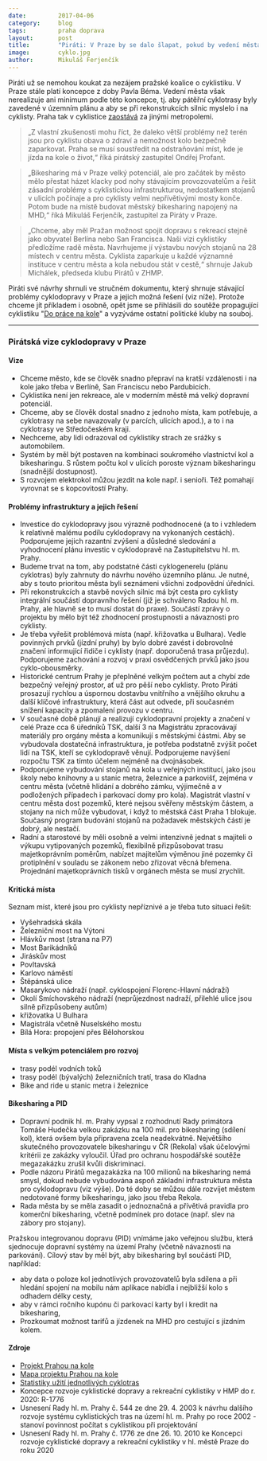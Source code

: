 ```yaml
---
date:         2017-04-06
category:     blog
tags:         praha doprava
layout:       post
title:        "Piráti: V Praze by se dalo šlapat, pokud by vedení města chtělo" 
image:        cyklo.jpg
author:       Mikuláš Ferjenčík
---
```


Piráti už se nemohou koukat za nezájem pražské koalice o cyklistiku. V Praze stále platí koncepce z doby Pavla Béma. Vedení města však nerealizuje ani minimum podle této koncepce, tj. aby pátěřní cyklotrasy byly zavedené v územním plánu a aby se při rekonstrukcích silnic myslelo i na cyklisty. Praha tak v cyklistice [zaostává](http://www.piratskelisty.cz/clanek-1582-cestuje-se-lepe-po-praze-nebo-berline-prvni-dil-serialu) za jinými metropolemi.

> „Z vlastní zkušenosti mohu říct, že daleko větší problémy než terén jsou pro cyklistu obava o zdraví a nemožnost kolo bezpečně zaparkovat. Praha se musí soustředit na odstraňování míst, kde je jízda na kole o život,“ říká pirátský zastupitel Ondřej Profant. 

> „Bikesharing má v Praze velký potenciál, ale pro začátek by město mělo přestat házet klacky pod nohy stávajícím provozovatelům a řešit zásadní problémy s cyklistickou infrastrukturou, nedostatkem stojanů v ulicích počínaje a pro cyklisty velmi nepřívětivými mosty konče. Potom bude na místě budovat městský bikesharing napojený na MHD,“ říká Mikuláš Ferjenčík, zastupitel za Piráty v Praze. 

> „Chceme, aby měl Pražan možnost spojit dopravu s rekreací stejně jako obyvatel Berlína nebo San Francisca. Naši vizi cyklistiky předložíme radě města. Navrhujeme jí výstavbu nových stojanů na 28 místech v centru města. Cyklista zaparkuje u každé významné instituce v centru města a kola nebudou stát v cestě,“ shrnuje Jakub Michálek, předseda klubu Pirátů v ZHMP.

Piráti své návrhy shrnuli ve stručném dokumentu, který shrnuje stávající problémy cyklodopravy v Praze a jejich možná řešení (viz níže). Protože chceme jít příkladem i osobně, opět jsme se přihlásili do soutěže propagující cyklistiku "[Do práce na kole](https://www.dopracenakole.cz/)" a vyzýváme ostatní politické kluby na souboj. 

----

### Pirátská vize cyklodopravy v Praze

#### Vize

* Chceme město, kde se člověk snadno přepraví na kratší vzdálenosti i na kole jako třeba v Berlíně, San Franciscu nebo Pardubicích.
* Cyklistika není jen rekreace, ale v moderním městě má velký dopravní potenciál.
* Chceme, aby se člověk dostal snadno z jednoho místa, kam potřebuje, a cyklotrasy na sebe navazovaly (v parcích, ulicích apod.), a to i na cyklotrasy ve Středočeském kraji. 
* Nechceme, aby lidi odrazoval od cyklistiky strach ze srážky s automobilem.
* Systém by měl být postaven na kombinaci soukromého vlastnictví kol a bikesharingu. S růstem počtu kol v ulicích poroste význam bikesharingu (snadnější dostupnost).
* S rozvojem elektrokol můžou jezdit na kole např. i senioři. Též pomahají vyrovnat se s kopcovitostí Prahy.

#### Problémy infrastruktury a jejich řešení

* Investice do cyklodopravy jsou výrazně podhodnocené (a to i vzhledem k relativně malému podílu cyklodopravy na vykonaných cestách). Podporujeme jejich razantní zvýšení a důsledné sledování a vyhodnocení plánu investic v cyklodopravě na Zastupitelstvu hl. m. Prahy.
* Budeme trvat na tom, aby podstatné části cyklogenerelu (plánu cyklotras) byly zahrnuty do návrhu nového územního plánu. Je nutné, aby s touto prioritou města byli seznámeni všichni zodpovědní úředníci.
* Při rekonstrukcích a stavbě nových silnic má být cesta pro cyklisty integrální součástí dopravního řešení (již je schváleno Radou hl. m. Prahy, ale hlavně se to musí dostat do praxe). Součástí zprávy o projektu by mělo být též zhodnocení prostupnosti a návaznosti pro cyklisty.
* Je třeba vyřešit problémová místa (např. křižovatka u Bulhara). Vedle povinných prvků (jízdní pruhy) by bylo dobré zavést i dobrovolné značení informující řidiče i cyklisty (např. doporučená trasa průjezdu). Podporujeme zachování a rozvoj v praxi osvědčených prvků jako jsou cyklo-obousměrky.
* Historické centrum Prahy je přeplněné velkým počtem aut a chybí zde bezpečný veřejný prostor, ať už pro pěší nebo cyklisty. Proto Piráti prosazují rychlou a úspornou dostavbu vnitřního a vnějšího okruhu a další klíčové infrastruktury, která část aut odvede, při současném snížení kapacity a zpomalení provozu v centru.
* V současné době plánují a realizují cyklodopravní projekty a značení v celé Praze cca 6 úředníků TSK, další 3 na Magistrátu zpracovávají materiály pro orgány města a komunikují s městskými částmi. Aby se vybudovala dostatečná infrastruktura, je potřeba podstatně zvýšit počet lidí na TSK, kteří se cyklodopravě věnují. Podporujeme navýšení rozpočtu TSK za tímto účelem nejméně na dvojnásobek.
* Podporujeme vybudování stojanů na kola u veřejných institucí, jako jsou školy nebo knihovny a u stanic metra, železnice a parkovišť, zejména v centru města (včetně hlídání a dobrého zámku, výjimečně a v podložených případech i parkovací domy pro kola). Magistrát vlastní v centru města dost pozemků, které nejsou svěřeny městským částem, a stojany na nich může vybudovat, i když to městská část Praha 1 blokuje. Současný program budování stojanů na požadavek městských částí je dobrý, ale nestačí. 
* Radní a starostové by měli osobně a velmi intenzivně jednat s majiteli o výkupu vytipovaných pozemků, flexibilně přizpůsobovat trasu majetkoprávním poměrům, nabízet majitelům výměnou jiné pozemky či protiplnění v souladu se zákonem nebo zřizovat věcná břemena. Projednání majetkoprávních tisků v orgánech města se musí zrychlit. 

#### Kritická místa 

Seznam míst, které jsou pro cyklisty nepříznivé a je třeba tuto situaci řešit:

- Vyšehradská skála
- Železniční most na Výtoni
- Hlávkův most (strana na P7)
- Most Barikádníků
- Jiráskův most
- Povltavská
- Karlovo náměstí
- Štěpánská ulice 
- Masarykovo nádraží (např. cyklospojení Florenc-Hlavní nádraží)
- Okolí Smíchovského nádraží (neprůjezdnost nadraží, přilehlé ulice jsou silně přizpůsobeny autům)
- křižovatka U Bulhara
- Magistrála včetně Nuselského mostu
- Bílá Hora: propojení přes Bělohorskou
    
#### Místa s velkým potenciálem pro rozvoj

- trasy podél vodních toků
- trasy podél (bývalých) železničních tratí, trasa do Kladna
- Bike and ride u stanic metra i železnice

#### Bikesharing a PID

* Dopravní podnik hl. m. Prahy vypsal z rozhodnutí Rady primátora Tomáše Hudečka velkou zakázku na 100 mil. pro bikesharing (sdílení kol), která ovšem byla připravena zcela neadekvátně. Největšího skutečného provozovatele bikesharingu v ČR (Rekola) však účelovými kritérii ze zakázky vyloučil. Úřad pro ochranu hospodářské soutěže megazakázku zrušil kvůli diskriminaci. 
* Podle názoru Pirátů megazakázka na 100 milionů na bikesharing nemá smysl, dokud nebude vybudována aspoň základní infrastruktura města pro cyklodopravu (viz výše). Do té doby se můžou dále rozvíjet městem nedotované formy bikesharingu, jako jsou třeba Rekola. 
* Rada města by se měla zasadit o jednoznačná a přívětivá pravidla pro komerční bikesharing, včetně podmínek pro dotace (např. slev na zábory pro stojany).

Pražskou integrovanou dopravu (PID) vnímáme jako veřejnou službu, která sjednocuje dopravní systémy na území Prahy (včetně návaznosti na parkování). Cílový stav by měl být, aby bikesharing byl součástí PID, například: 

* aby data o poloze kol jednotlivých provozovatelů byla sdílena a při hledání spojení na mobilu nám aplikace nabídla i nejbližší kolo s odhadem délky cesty, 
* aby v rámci ročního kupónu či parkovací karty byl i kredit na bikesharing,
* Prozkoumat možnost tarifů a jízdenek na MHD pro cestující s jízdním kolem. 

#### Zdroje

* [Projekt Prahou na kole](http://prahounakole.cz)
* [Mapa projektu Prahou na kole](http://mapa.prahounakole.cz)
* [Statistiky užití jednotlivých cyklotras](http://labs.strava.com/heatmap/#12/14.36720/50.08281/blue/bike)
* Koncepce rozvoje cyklistické dopravy a rekreační cyklistiky v HMP do r. 2020: R-1776
* Usnesení Rady hl. m. Prahy č. 544 ze dne 29. 4. 2003 k návrhu dalšího rozvoje systému cyklistických tras na území hl. m. Prahy po roce 2002 - stanoví povinnost počítat s cyklistikou při projektování
* Usnesení Rady hl. m. Prahy č. 1776 ze dne 26. 10. 2010 ke Koncepci rozvoje cyklistické dopravy a rekreační cyklistiky v hl. městě Praze do roku 2020

